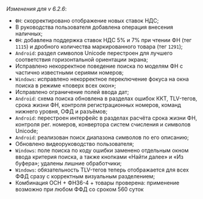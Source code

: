 _Изменения для v 6.2.6_:
- `ФН`: скорректировано отображение новых ставок НДС;
- В руководства пользователя добавлена операция внесения наличных;
- `ФН`: добавлена поддержка ставок НДС 5% и 7% при чтении ФН (тег `1115`) и дробного количества маркированного товара (тег `1291`);
- `Android`: раздел символов Unicode перестроен для лучшего соответствия горизонтальной ориентации экрана;
- Исправлено некорректное поведение поиска по моделям ФН с частично известными сериями номеров;
- `Windows`: исправлено некорректное переключение фокуса на окна поиска в режиме «поверх всех окон»;
- Исправлено ограничение полей ввода дат;
- `Android`: схема поиска обновлена в разделах ошибок ККТ, TLV-тегов, срока жизни ФН, контроля регистрационных номеров, команд нижнего уровня, ОФД и разъёмов;
- `Android`: перестроен интерфейс в разделах расчёта срока жизни ФН, контроля рег. номеров, конвертора систем счисления и символов Unicode;
- `Android`: реализован поиск диапазона символов по его описанию;
- Обновлено видеоруководство пользователя;
- `Windows`: поле поиска по коду ошибки заменено отдельным окном ввода критерия поиска, а также кнопками «Найти далее» и «Из буфера»; удалены лишние обработчики;
- `Windows`: обязательность TLV-тегов теперь отображается для всех ФФД сразу с корректным визуальным разделением;
- Комбинация ОСН + ФН36-4 + товары проверена: применение возможно при любом ФФД со сроком 560 суток
